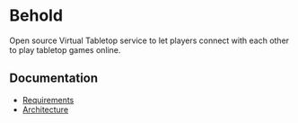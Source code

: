 Behold
======

Open source Virtual Tabletop service to let players connect with each other to play tabletop games online.

## Documentation

* [Requirements](./doc/requirements.md)
* [Architecture](./doc/architecture.md)
